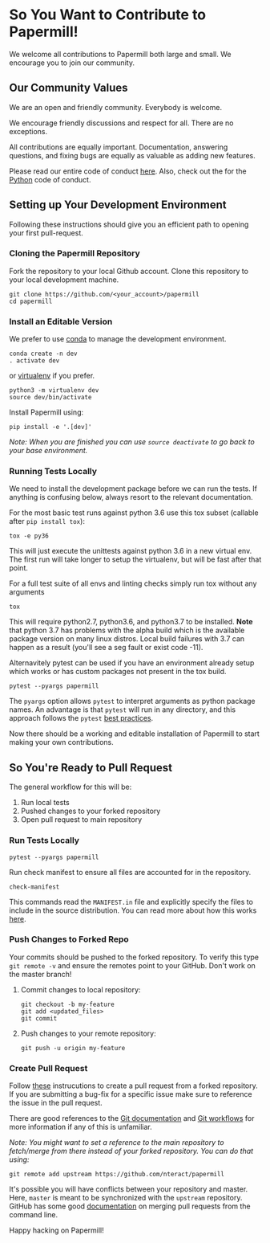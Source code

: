 # So You Want to Contribute to Papermill!
We welcome all contributions to Papermill both large and small. We encourage you to join our community.

## Our Community Values

We are an open and friendly community. Everybody is welcome.

We encourage friendly discussions and respect for all. There are no exceptions.

All contributions are equally important. Documentation, answering questions, and fixing bugs are equally as valuable as adding new features.

Please read our entire code of conduct [here](https://github.com/nteract/nteract/blob/master/CODE_OF_CONDUCT.md). Also, check out the for the [Python](https://github.com/nteract/nteract/blob/master/CODE_OF_CONDUCT.md) code of conduct.

## Setting up Your Development Environment
Following these instructions should give you an efficient path to opening your first pull-request.

### Cloning the Papermill Repository
Fork the repository to your local Github account. Clone this repository to your local development machine.
```
git clone https://github.com/<your_account>/papermill
cd papermill
```

### Install an Editable Version
We prefer to use [conda](https://conda.io/docs/user-guide/tasks/manage-environments.html) to manage the development environment.
```
conda create -n dev
. activate dev
```
or [virtualenv](https://packaging.python.org/guides/installing-using-pip-and-virtualenv/) if you prefer.
```
python3 -m virtualenv dev
source dev/bin/activate
```

Install Papermill using:
```
pip install -e '.[dev]'
```

_Note: When you are finished you can use `source deactivate` to go back to your base environment._

### Running Tests Locally

We need to install the development package before we can run the tests. If anything is confusing below, always resort to the relevant documentation.

For the most basic test runs against python 3.6 use this tox subset (callable after `pip install tox`):
```
tox -e py36
```
This will just execute the unittests against python 3.6 in a new virtual env. The first run will take longer to setup the virtualenv, but will be fast after that point.

For a full test suite of all envs and linting checks simply run tox without any arguments
```
tox
```
This will require python2.7, python3.6, and python3.7 to be installed. **Note** that python 3.7 has problems with the alpha build which is the available package version on many linux distros. Local build failures with 3.7 can happen as a result (you'll see a seg fault or exist code -11).

Alternavitely pytest can be used if you have an environment already setup which works or has custom packages not present in the tox build.
```
pytest --pyargs papermill
```
The `pyargs` option allows `pytest` to interpret arguments as python package names. An advantage is that `pytest` will run in any directory, and this approach follows the `pytest` [best practices](https://docs.pytest.org/en/latest/goodpractices.html#tests-as-part-of-application-code).

Now there should be a working and editable installation of Papermill to start making your own contributions.

## So You're Ready to Pull Request

The general workflow for this will be:
1. Run local tests
2. Pushed changes to your forked repository
3. Open pull request to main repository

### Run Tests Locally

```
pytest --pyargs papermill
```

Run check manifest to ensure all files are accounted for in the repository.
```
check-manifest
```
This commands read the `MANIFEST.in` file and explicitly specify the files to include in the source distribution. You can read more about how this works [here](https://docs.python.org/3/distutils/sourcedist.html).

### Push Changes to Forked Repo

Your commits should be pushed to the forked repository. To verify this type ```git remote -v``` and ensure the remotes point to your GitHub. Don't work on the master branch!

1. Commit changes to local repository:
    ```
    git checkout -b my-feature
    git add <updated_files>
    git commit
    ```
2. Push changes to your remote repository:
    ```
    git push -u origin my-feature
    ```

### Create Pull Request

Follow [these](https://help.github.com/articles/creating-a-pull-request-from-a-fork/) instrucutions to create a pull request from a forked repository. If you are submitting a bug-fix for a specific issue make sure to reference the issue in the pull request.

There are good references to the [Git documentation](https://git-scm.com/doc) and [Git workflows](https://docs.scipy.org/doc/numpy/dev/gitwash/development_workflow.html) for more information if any of this is unfamiliar.

_Note: You might want to set a reference to the main repository to fetch/merge from there instead of your forked repository. You can do that using:_
```
git remote add upstream https://github.com/nteract/papermill
```

It's possible you will have conflicts between your repository and master. Here, `master` is meant to be synchronized with the ```upstream``` repository.  GitHub has some good [documentation](https://help.github.com/articles/resolving-a-merge-conflict-using-the-command-line/) on merging pull requests from the command line.

Happy hacking on Papermill!

